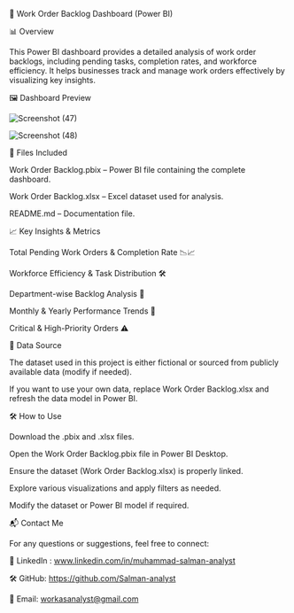 🚀 Work Order Backlog Dashboard (Power BI)

📊 Overview

This Power BI dashboard provides a detailed analysis of work order backlogs, including pending tasks, completion rates, and workforce efficiency. It helps businesses track and manage work orders effectively by visualizing key insights.

🖼️ Dashboard Preview

![Screenshot (47)](https://github.com/user-attachments/assets/0150fd53-4876-4464-9ccf-43fb7cff3d74)

![Screenshot (48)](https://github.com/user-attachments/assets/1f01fc85-34fc-41ce-af91-f9a252a37ddf)

📂 Files Included

Work Order Backlog.pbix – Power BI file containing the complete dashboard.

Work Order Backlog.xlsx – Excel dataset used for analysis.

README.md – Documentation file.


📈 Key Insights & Metrics

Total Pending Work Orders & Completion Rate 📉📈

Workforce Efficiency & Task Distribution 🛠️

Department-wise Backlog Analysis 🏢

Monthly & Yearly Performance Trends 📅

Critical & High-Priority Orders ⚠️

🔗 Data Source

The dataset used in this project is either fictional or sourced from publicly available data (modify if needed).

If you want to use your own data, replace Work Order Backlog.xlsx and refresh the data model in Power BI.

🛠️ How to Use

Download the .pbix and .xlsx files.

Open the Work Order Backlog.pbix file in Power BI Desktop.

Ensure the dataset (Work Order Backlog.xlsx) is properly linked.

Explore various visualizations and apply filters as needed.

Modify the dataset or Power BI model if required.

📬 Contact Me

For any questions or suggestions, feel free to connect:

🔗 LinkedIn : www.linkedin.com/in/muhammad-salman-analyst

🛠️ GitHub: https://github.com/Salman-analyst

📧 Email: workasanalyst@gmail.com
